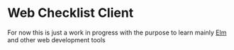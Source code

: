 Web Checklist Client
====================

For now this is just a work in progress with the purpose to learn
mainly [Elm](http://elm-lang.org/) and other web development tools
